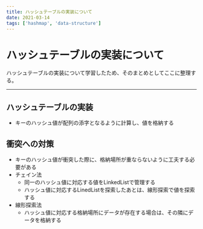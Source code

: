 ```yaml
---
title: ハッシュテーブルの実装について
date: 2021-03-14
tags: ['hashmap', 'data-structure']
---
```


# ハッシュテーブルの実装について
ハッシュテーブルの実装について学習したため、そのまとめとしてここに整理する。

---

## ハッシュテーブルの実装
- キーのハッシュ値が配列の添字となるように計算し、値を格納する

## 衝突への対策
- キーのハッシュ値が衝突した際に、格納場所が重ならないように工夫する必要がある
- チェイン法
  - 同一のハッシュ値に対応する値をLinkedListで管理する
  - ハッシュ値に対応するLinedListを探索したあとは、線形探索で値を探索する
- 線形探索法
  - ハッシュ値に対応する格納場所にデータが存在する場合は、その隣にデータを格納する
